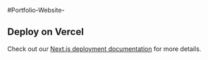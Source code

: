#Portfolio-Website-

## Deploy on Vercel

Check out our [Next.js deployment documentation](https://nextjs.org/docs/deployment) for more details.
